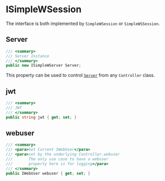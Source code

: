 # ISimpleWSession

The interface is both implemented by  `SimpleWSession` or `SimpleWSSession`.


## Server

```csharp
/// <summary>
/// Server Instance
/// </summary>
public new ISimpleWServer Server;
```

This property can be used to control [`Server`](./simplewserver) from any `Controller` class.


## jwt

```csharp
/// <summary>
/// JWT
/// </summary>
public string jwt { get; set; }
```

## webuser

```csharp
/// <summary>
/// <para>Get Current IWebUser</para>
/// <para>set by the underlying Controller.webuser
///       The only use case to have a webuser
///       property here is for logging</para>
/// </summary>
public IWebUser webuser { get; set; }
```
